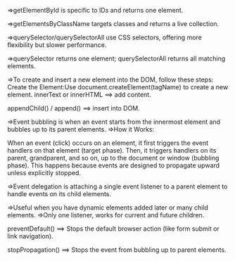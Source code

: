 <!-- 1 no question -->
=>getElementById is specific to IDs and returns one element.

=>getElementsByClassName targets classes and returns a live collection.

=>querySelector/querySelectorAll use CSS selectors, offering more flexibility but slower performance.

=>querySelector returns one element; querySelectorAll returns all matching elements.
<!-- 2 no question -->
=>To create and insert a new element into the DOM, follow these steps:
Create the Element:Use document.createElement(tagName) to create a new element.
innerText or innerHTML ==> add content.

appendChild() / append() ==> insert into DOM.

<!-- 3 no question -->
=>Event bubbling is when an event starts from the innermost element and bubbles up to its parent elements.
=>How it Works:

When an event (click) occurs on an element, it first triggers the event handlers on that element (target phase).
Then, it triggers handlers on its parent, grandparent, and so on, up to the document or window (bubbling phase).
This happens because events are designed to propagate upward unless explicitly stopped.
<!-- 4 no question -->
=>Event delegation is attaching a single event listener to a parent element to handle events on its child elements.

=>Useful when you have dynamic elements added later or many child elements.
=>Only one listener, works for current and future children.
<!-- 5 no question -->
preventDefault() ==> Stops the default browser action (like form submit or link navigation).

stopPropagation() ==> Stops the event from bubbling up to parent elements.